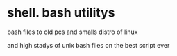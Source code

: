 # shell. bash utilitys


bash files to old pcs
and smalls distro of linux

and high stadys of unix bash files
on the best script ever



